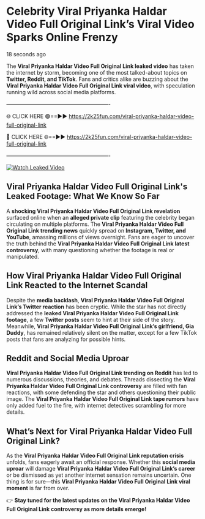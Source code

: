 # Celebrity Viral Priyanka Haldar Video Full Original Link’s Viral Video Sparks Online Frenzy

18 seconds ago

The **Viral Priyanka Haldar Video Full Original Link leaked video** has taken the internet by storm, becoming one of the most talked-about topics on **Twitter, Reddit, and TikTok**. Fans and critics alike are buzzing about the **Viral Priyanka Haldar Video Full Original Link viral video**, with speculation running wild across social media platforms.

———————————————————-

🌐 CLICK HERE 🟢==►► https://2k25fun.com/viral-priyanka-haldar-video-full-original-link

🔴 CLICK HERE 🌐==►► https://2k25fun.com/viral-priyanka-haldar-video-full-original-link

———————————————————-

[![Watch Leaked Video](https://miro.medium.com/v2/resize:fit:828/format:webp/1*cilzJN44JGOrTw9NJCrNHA.gif "Watch Leaked Video")](https://2k25fun.com/viral-priyanka-haldar-video-full-original-link)

## **Viral Priyanka Haldar Video Full Original Link's Leaked Footage: What We Know So Far**  
A **shocking Viral Priyanka Haldar Video Full Original Link revelation** surfaced online when an **alleged private clip** featuring the celebrity began circulating on multiple platforms. The **Viral Priyanka Haldar Video Full Original Link trending news** quickly spread on **Instagram, Twitter, and YouTube**, amassing millions of views overnight. Fans are eager to uncover the truth behind the **Viral Priyanka Haldar Video Full Original Link latest controversy**, with many questioning whether the footage is real or manipulated.  

## **How Viral Priyanka Haldar Video Full Original Link Reacted to the Internet Scandal**  
Despite the **media backlash**, **Viral Priyanka Haldar Video Full Original Link’s Twitter reaction** has been cryptic. While the star has not directly addressed the **leaked Viral Priyanka Haldar Video Full Original Link footage**, a few **Twitter posts** seem to hint at their side of the story. Meanwhile, **Viral Priyanka Haldar Video Full Original Link’s girlfriend, Gia Duddy**, has remained relatively silent on the matter, except for a few TikTok posts that fans are analyzing for possible hints.  

## **Reddit and Social Media Uproar**  
**Viral Priyanka Haldar Video Full Original Link trending on Reddit** has led to numerous discussions, theories, and debates. Threads dissecting the **Viral Priyanka Haldar Video Full Original Link controversy** are filled with fan reactions, with some defending the star and others questioning their public image. The **Viral Priyanka Haldar Video Full Original Link tape rumors** have only added fuel to the fire, with internet detectives scrambling for more details.  

## **What’s Next for Viral Priyanka Haldar Video Full Original Link?**  
As the **Viral Priyanka Haldar Video Full Original Link reputation crisis** unfolds, fans eagerly await an official response. Whether this **social media uproar** will damage **Viral Priyanka Haldar Video Full Original Link’s career** or be dismissed as yet another internet sensation remains uncertain. One thing is for sure—this **Viral Priyanka Haldar Video Full Original Link viral moment** is far from over.  

👉 **Stay tuned for the latest updates on the Viral Priyanka Haldar Video Full Original Link controversy as more details emerge!**  